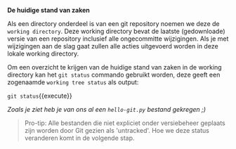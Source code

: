 **De huidige stand van zaken**

Als een directory onderdeel is van een git repository noemen we deze de `working directory`. Deze working directory bevat de laatste (gedownloade) versie van een repository inclusief alle ongecommitte wijzigingen. Als je met wijzigingen aan de slag gaat zullen alle acties uitgevoerd worden in deze lokale working directory.

Om een overzicht te krijgen van de huidige stand van zaken in de working directory kan het `git status` commando gebruikt worden, deze geeft een zogenaamde `working tree status` als output:

```git status```{{execute}}

*Zoals je ziet heb je van ons al een `hello-git.py` bestand gekregen ;)*

> Pro-tip: Alle bestanden die niet expliciet onder versiebeheer geplaats zijn worden door Git gezien als 'untracked'. Hoe we deze status veranderen komt in de volgende stap.